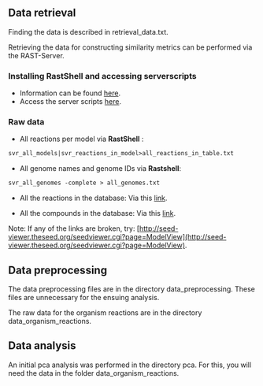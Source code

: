 Data retrieval
--------------
Finding the data is described in retrieval_data.txt.

Retrieving the data for constructing similarity metrics can be performed via the RAST-Server.

### Installing RastShell and accessing serverscripts
* Information can be found [here](http://blog.theseed.org/servers/). 
* Access the server scripts [here](http://pubseed.theseed.org/sapling/server.cgi?pod=ServerScripts). 

### Raw data

* All reactions per model via **RastShell**  : 
```perl
svr_all_models|svr_reactions_in_model>all_reactions_in_table.txt
```  
* All genome names and genome IDs via **Rastshell**: 
```perl
svr_all_genomes -complete > all_genomes.txt
```  
* All the reactions in the database: 
Via this [link](seed-viewer.theseed.org/ModelSEEDdownload.cgi?biochemistry=1).

* All the compounds in the database: 
Via this [link](seed-viewer.theseed.org/ModelSEEDdownload.cgi?biochemCompounds=1).

Note: If any of the links are broken, try: [http://seed-viewer.theseed.org/seedviewer.cgi?page=ModelView](http://seed-viewer.theseed.org/seedviewer.cgi?page=ModelView).

Data preprocessing
-------------------
The data preprocessing files are in the directory data_preprocessing. 
These files are unnecessary for the ensuing analysis. 

The raw data for the organism reactions are in the directory data_organism_reactions.

Data analysis
------------------
An initial pca analysis was performed in the directory pca. 
For this, you will need the data in the folder data_organism_reactions.